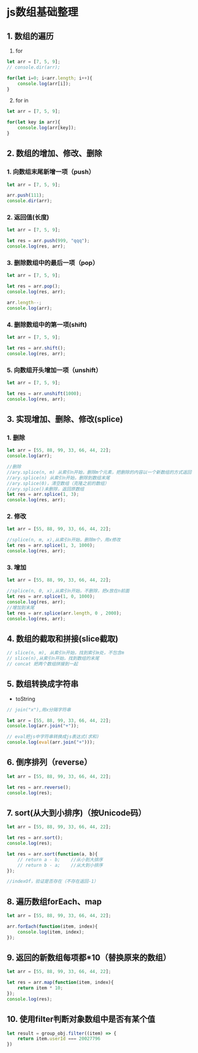 # js数组基础整理
<ClientOnly>
  <Valine></Valine>
</ClientOnly>

## 1. 数组的遍历
1. for
```js
let arr = [7, 5, 9];
// console.dir(arr);

for(let i=0; i<arr.length; i++){
	console.log(arr[i]);
}
```

2. for in
```js
let arr = [7, 5, 9];

for(let key in arr){
	console.log(arr[key]);
}
```

## 2. 数组的增加、修改、删除
### 1. 向数组末尾新增一项（push）
```js
let arr = [7, 5, 9];

arr.push(111);
console.dir(arr);
```

### 2. 返回值(长度)
```js
let arr = [7, 5, 9];

let res = arr.push(999, "qqq");
console.log(res, arr);
```

### 3. 删除数组中的最后一项（pop）
```js
let arr = [7, 5, 9];

let res = arr.pop();
console.log(res, arr);

arr.length--;
console.log(arr);
```

### 4. 删除数组中的第一项(shift)
```js
let arr = [7, 5, 9];

let res = arr.shift();
console.log(res, arr);
```

### 5. 向数组开头增加一项（unshift）
```js
let arr = [7, 5, 9];

let res = arr.unshift(1000);
console.log(res, arr);
```

## 3. 实现增加、删除、修改(splice)
### 1. 删除
```js
let arr = [55, 88, 99, 33, 66, 44, 22];
console.log(arr);

//删除
//ary.splice(n, m) 从索引n开始，删除m个元素，把删除的内容以一个新数组的方式返回
//ary.splice(n) 从索引n开始，删除到数组末尾
//ary.splice(0)，清空数组（克隆之前的数组）
//ary.splice()未删除，返回原数组
let res = arr.splice(1, 3);
console.log(res, arr);
```
### 2. 修改
```js
let arr = [55, 88, 99, 33, 66, 44, 22];

//splice(n, m, x),从索引n开始，删除m个，用x修改
let res = arr.splice(1, 3, 1000);
console.log(res, arr);
```

### 3. 增加
```js
let arr = [55, 88, 99, 33, 66, 44, 22];

//splice(n, 0, x),从索引n开始，不删除，把x放在n前面
let res = arr.splice(1, 0, 1000);
console.log(res, arr);
//增加到末尾
let res = arr.splice(arr.length, 0 , 2000);
console.log(res, arr);
```

## 4. 数组的截取和拼接(slice截取)
```js
// slice(n, m), 从索引n开始，找到索引m处，不包含m
// slice(n),从索引n开始，找到数组的末尾
// concat 把两个数组拼接到一起
```

## 5. 数组转换成字符串
- toString
```js
// join("x"),用x分隔字符串

let arr = [55, 88, 99, 33, 66, 44, 22];
console.log(arr.join("+"));

// eval把js中字符串转换成js表达式(求和)
console.log(eval(arr.join("+")));
```

## 6. 倒序排列（reverse）
```js
let arr = [55, 88, 99, 33, 66, 44, 22];

let res = arr.reverse();
console.log(res);
```

## 7. sort(从大到小排序)（按Unicode码）
```js
let arr = [55, 88, 99, 33, 66, 44, 22];

let res = arr.sort();
console.log(res);

let res = arr.sort(function(a, b){
	// return a - b;	//从小到大排序
	// return b - a;	//从大到小排序
});

//indexOf，验证是否存在（不存在返回-1）
```

## 8. 遍历数组forEach、map
```js
let arr = [55, 88, 99, 33, 66, 44, 22];

arr.forEach(function(item, index){
	console.log(item, index);
});
```

## 9. 返回的新数组每项都*10（替换原来的数组）
```js
let arr = [55, 88, 99, 33, 66, 44, 22];

let res = arr.map(function(item, index){
	return item * 10;
});
console.log(res);
```

## 10. 使用filter判断对象数组中是否有某个值
```js
let result = group_obj.filter((item) => {
	return item.userId === 20027796
})
```